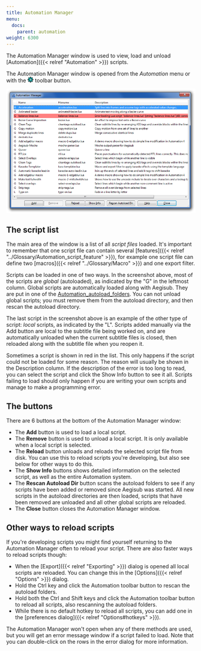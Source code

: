 ```yaml
---
title: Automation Manager
menu:
  docs:
    parent: automation
weight: 6300
---
```


The Automation Manager window is used to view, load and unload
[Automation]({{< relref "Automation" >}}) scripts.

The Automation Manager window is opened from the _Automation_ menu or with
the ![Automation-toolbar-icon](/img/3.2/Automation-toolbar-icon.png) toolbar button.

![automation_manager](/img/3.2/automation_manager.png)

## The script list

The main area of the window is a list of all _script files_ loaded. It's
important to remember that one script file can contain several
[features]({{< relref "../Glossary/Automation_script_feature" >}}), for example one script file
can define two [macros]({{< relref "../Glossary/Macro" >}}) and one export filter.

Scripts can be loaded in one of two ways. In the screenshot above, most of
the scripts are _global_ (autoloaded), as indicated by the "G" in the
leftmost column. Global scripts are automatically loaded along with Aegisub.
They are put in one of the [Automation_autoload_folders](#). You can not
unload global scripts; you must remove them from the autoload directory, and
then rescan the autoload directory.

The last script in the screenshot above is an example of the other type of
script: _local_ scripts, as indicated by the "L". Scripts added manually via
the Add button are local to the subtitle file being worked on, and are
automatically unloaded when the current subtitle files is closed, then
reloaded along with the subtitle file when you reopen it.

Sometimes a script is shown in red in the list. This only happens if the
script could not be loaded for some reason. The reason will usually be shown
in the Description column. If the description of the error is too long to
read, you can select the script and click the Show Info button to see it
all. Scripts failing to load should only happen if you are writing your own
scripts and manage to make a programming error.

## The buttons

There are 6 buttons at the bottom of the Automation Manager window:

- The **Add** button is used to load a local script.
- The **Remove** button is used to unload a local script. It is only
  available when a local script is selected.
- The **Reload** button unloads and reloads the selected script file from
  disk. You can use this to reload scripts you're developing, but also see
  below for other ways to do this.
- The **Show Info** buttons shows detailed information on the selected
  script, as well as the entire Automation system.
- The **Rescan Autoload Dir** button scans the autoload folders to see if
  any scripts have been added or removed since Aegisub was started. All new
  scripts in the autoload directories are then loaded, scripts that have been
  removed are unloaded and all other global scripts are reloaded.
- The **Close** button closes the Automation Manager window.

## Other ways to reload scripts

If you're developing scripts you might find yourself returning to the
Automation Manager often to reload your script. There are also faster ways
to reload scripts though:

- When the [Export]({{< relref "Exporting" >}}) dialog is opened all local scripts are
  reloaded. You can change this in the [Options]({{< relref "Options" >}})
  dialog.
- Hold the Ctrl key and click the Automation toolbar button to rescan the
  autoload folders.
- Hold both the Ctrl and Shift keys and click the Automation toolbar button
  to reload all scripts, also rescanning the autoload folders.
- While there is no default hotkey to reload all scripts, you can add one in
  the [preferences dialog]({{< relref "Options#hotkeys" >}}).

The Automation Manager won't open when any of there methods are used, but
you will get an error message window if a script failed to load. Note that
you can double-click on the rows in the error dialog for more information.
